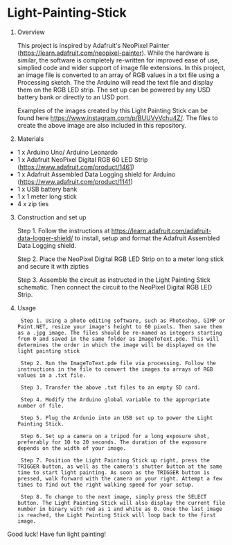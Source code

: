 # Light-Painting-Stick

1. Overview

    This project is inspired by Adafruit's NeoPixel Painter (https://learn.adafruit.com/neopixel-painter). While the hardware is     similar, the software is completely re-written for improved ease of use, simplied code and wider support of image file extensions. In this project, an image file is converted to an array of RGB values in a txt file using a Processing sketch. The the Arduino will read the text file and display them on the RGB LED strip. The set up can be powered by any USD battery bank or directly to an USD port.
    
    Examples of the images created by this Light Painting Stick can be found here https://www.instagram.com/p/BUUVyVchu4Z/.
    The files to create the above image are also included in this repository.
    
2. Materials
  - 1 x Arduino Uno/ Arduino Leonardo
  - 1 x Adafruit NeoPixel Digital RGB 60 LED Strip  (https://www.adafruit.com/product/1461)
  - 1 x Adafruit Assembled Data Logging shield for Arduino (https://www.adafruit.com/product/1141)
  - 1 x USB battery bank
  - 1 x 1 meter long stick
  - 4 x zip ties
  
3. Construction and set up

    Step 1. Follow the instructions at https://learn.adafruit.com/adafruit-data-logger-shield/ to install, setup and format the Adafruit Assembled Data Logging shield.
    
    Step 2. Place the NeoPixel Digital RGB LED Strip on to a meter long stick and secure it with zipties
    
    Step 3. Assemble the circuit as instructed in the Light Painting Stick schematic. Then connect the circuit to the NeoPixel Digital RGB LED Strip.
  
4. Usage

        Step 1. Using a photo editing software, such as Photoshop, GIMP or Paint.NET, resize your image's height to 60 pixels. Then save them as a .jpg image. The files should be re-named as integers starting from 0 and saved in the same folder as ImageToText.pde. This will determines the order in which the image will be displayed on the light painting stick
        
        Step 2. Run the ImageToText.pde file via processing. Follow the instructions in the file to convert the images to arrays of RGB values in a .txt file.
        
        Step 3. Transfer the above .txt files to an empty SD card.
        
        Step 4. Modify the Arduino global variable to the appropriate number of file.
        
        Step 5. Plug the Ardunio into an USB set up to power the Light Painting Stick.
        
        Step 6. Set up a camera on a tripod for a long exposure shot, preferably for 10 to 20 seconds. The duration of the exposure depends on the width of your image.
        
        Step 7. Position the Light Painting Stick up right, press the TRIGGER button, as well as the camera's shutter button at the same time to start light painting. As soon as the TRIGGER button is pressed, walk forward with the camera on your right. Attempt a few times to find out the right walking speed for your setup.
        
        Step 8. To change to the next image, simply press the SELECT button. The Light Painting Stick will also display the current file number in binary with red as 1 and white as 0. Once the last image is reached, the Light Painting Stick will loop back to the first image.
 
 Good luck! Have fun light painting!
